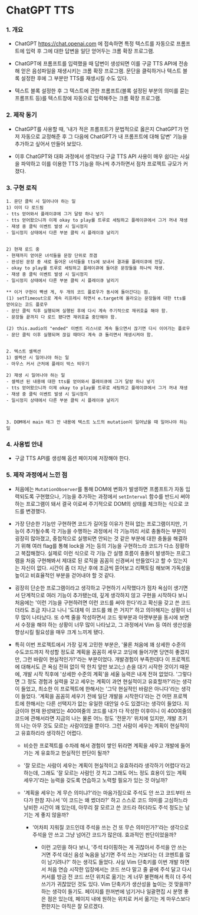 # ChatGPT TTS


### 1. 개요

- ChatGPT <https://chat.openai.com> 에 접속하면 특정 텍스트를 자동으로 프롬프트에 입력 후 그에 대한 답변을 일단 얻어두는 크롬 확장 프로그램. 

- ChatGPT에 프롬프트를 입력했을 때 답변이 생성되면 이를 구글 TTS API에 전송해 얻은 음성파일을 재생시키는 크롬 확장 프로그램. 문단을 클릭하거나 텍스트 블록 설정한 후에 그 부분만 TTS를 재생시킬 수도 있다.

- 텍스트 블록 설정한 후 그 텍스트에 관한 프롬프트(블록 설정된 부분의 의미를 묻는 프롬프트 등)를 텍스트창에 자동으로 입력해주는 크롬 확장 프로그램.



### 2. 제작 동기

- ChatGPT를 사용할 때, '내가 적은 프롬프트가 문법적으로 옳은지 ChatGPT가 먼저 자동으로 교정해준 후 그 다음에 ChatGPT가 내 프롬프트에 대해 답변' 기능을 추가하고 싶어서 만들어 보았다.

- 이후 ChatGPT와 대화 과정에서 생각보다 구글 TTS API 사용이 매우 쉽다는 사실을 파악하고 이를 이용한 TTS 기능을 하나씩 추가하면서 점차 프로젝트 규모가 커졌다.


### 3. 구현 로직

```
1. 문단 클릭 시 일어나야 하는 일
1) 이미 다 로드됨
- tts 얻어와서 플레이큐에 그거 달랑 하나 넣기
- tts 얻어왔으니까 이제 okay to play를 트루로 세팅하고 플레이큐에서 그거 꺼내 재생
- 재생 중 클릭 이벤트 발생 시 일시정지 
- 일시정지 상태에서 다른 부분 클릭 시 플레이큐 날리기


2) 현재 로드 중
- 현재까지 얻어온 녀석들을 문장 단위로 쪼갬
- 완성된 문장 중 새로 들어온 녀석들을 tts에 보내서 결과를 플레이큐에 전달. 
- okay to play를 트루로 세팅하고 플레이큐에 들어온 문장들을 하나씩 재생.
- 재생 중 클릭 이벤트 발생 시 일시정지 
- 일시정지 상태에서 다른 부분 클릭 시 플레이큐 날리기

** 이거 구현이 빡센 게, 두 개의 코드 플로우가 동시에 돌아간다는 점. 
(1) setTimeout으로 계속 리프레시 하면서 e.target에 올라오는 문장들에 대한 tts를 얻어오는 코드 플로우
- 문단 클릭 직후 실행되며 실행된 후에 다시 계속 주기적으로 재귀호출 해야 함.
- 문장들 끝까지 다 로드 됐다면 재귀호출 중단해야 함.

(2) this.audio의 "ended" 이벤트 리스너로 계속 들으면서 끊기면 다시 이어가는 플로우
- 문단 클릭 이후 실행되며 끊길 때마다 계속 큐 돌리면서 재생시켜야 함.


2. 텍스트 셀렉션
1) 셀렉션 시 일어나야 하는 일
- 마우스 커서 근처에 플레이 박스 띄우기

2) 재생 시 일어나야 하는 일
- 셀렉션 된 내용에 대한 tts를 얻어와서 플레이큐에 그거 달랑 하나 넣기
- tts 얻어왔으니까 이제 okay to play를 트루로 세팅하고 플레이큐에서 그거 꺼내 재생
- 재생 중 클릭 이벤트 발생 시 일시정지 
- 일시정지 상태에서 다른 부분 클릭 시 플레이큐 날리기



3. DOM에서 main 태그 안 내용에 텍스트 노드의 mutation이 일어났을 때 일어나야 하는 일
```

### 4. 사용법 안내

- 구글 TTS API를 생성해 옵션 페이지에 저장해야 한다.





### 5. 제작 과정에서 느낀 점

- 처음에는 `MutationObserver`를 통해 DOM에 변화가 발생하면 프롬프트가 자동 입력되도록 구현했으나, 기능을 추가하는 과정에서 `setInterval` 함수를 반드시 써야 하는 프로그램이 돼서 결국 이로써 주기적으로 DOM의 상태를 체크하는 식으로 코드를 변경했다.

- 가장 단순한 기능만 구현하면 코드가 길어질 이유가 전혀 없는 프로그램이지만, 기능이 추가될수록 각 기능을 수행하는 과정에서 각 기능끼리 서로 충돌하는 부분이 굉장히 많아졌고, 중첩적으로 실행되면 안되는 것 같은 부분에 대한 충돌을 해결하기 위해 여러 flag를 통해 lock을 거는 등의 기능을 구현하느라 코드가 다소 장황하고 복잡해졌다. 실제로 이런 식으로 각 기능 간 실행 흐름이 충돌이 발생하는 프로그램을 처음 구현해봐서 제대로 된 로직을 꼼꼼히 신경써서 만들었다고 할 수 있는지는 자신이 없다. 시간이 좀 더 지난 후에 조금씩 뜯어보고 리팩토링 해보며 가독성을 높이고 비효율적인 부분을 걷어내야 할 것 같다.

- 굉장히 단순한 프로그램이라고 생각하고 구현하기 시작했다가 점차 욕심이 생기면서 단계적으로 여러 기능이 추가됐는데, 깊게 생각하지 않고 구현을 시작하다 보니 처음에는 '이런 기능을 구현하려면 이런 코드를 써야 한다'라고 확신을 갖고 쓴 코드더라도 조금 지나고 나니 '도대체 이 코드를 왜 쓴 거지?' 하고 의아해지는 상황이 너무 많이 나타났다. 또 수백 줄을 작성하면서 코드 윗부분과 아랫부분을 동시에 보면서 수정을 해야 하는 상황이 너무 많이 나타났고, 그 과정에서 Vim 등 여러 생산성을 향상시킬 필요성을 매우 크게 느끼게 됐다.

- 특히 이번 프로젝트에서 가장 깊게 고민한 부분은, '물론 처음에 꽤 상세한 수준의 수도코드까지 작성할 정도로 계획을 꼼꼼히 세우고 코딩에 들어가면 당연히 좋겠지만, 그런 바람이 현실적인가?'라는 부분이었다. 개발경험이 부족한데다 이 프로젝트에 대해서도 큰 욕심 전혀 없이 딱 한치 앞만 보고(;;) 손을 대기 시작한 것이기 때문에, 개발 시작 직후에 '상세한 수준의 계획'을 세울 능력은 내게 전혀 없었다. '그렇다면 그 정도 경험과 실력을 갖고 세우는 계획이 과연 현실적이고 유효할까?'라는 생각이 들었고, 최소한 이 프로젝트에 한해서는 '그닥 현실적인 바람은 아니다'라는 생각이 들었다. '계획을 꼼꼼히 세우기 전에 일단 개발을 시작한다'라는 건 어떤 프로젝트에 한해서는 다른 선택지가 없는 유일한 대안일 수도 있겠다는 생각이 들었다. 지금이야 현재 완성돼있는 400여줄의 코드를 내가 다 작성한 이후이니 이 400여줄의 코드에 관해서라면 지금의 나는 물론 어느 정도 '전문가' 위치에 있지만, 개발 초기의 나는 아무 것도 모르는 사람이었을 뿐이다. 그런 사람이 세우는 계획이 현실적이고 유효하리라 생각하긴 어렵다. 

  - 비슷한 프로젝트를 수차례 해서 경험이 쌓인 뒤라면 계획을 세우고 개발에 들어가는 게 유효하고 현실적인 판단이 될까?
  
  - '잘 모르는 사람이 세우는 계획이 현실적이고 유효하리라 생각하기 어렵다'라고 하는데, 그래도 '잘 모르는 사람인 것 치고 그래도 어느 정도 효용이 있는 계획 세우기'라는 능력을 갖도록 연습하고 노력할 필요가 있는 것 아닐까? 
  
  - '계획을 세우는 게 무슨 의미냐?'라는 마음가짐으로 주석도 안 쓰고 코드부터 쓰다가 한참 지나서 '이 코드는 왜 썼더라?' 하고 스스로 코드 의미를 고심하느라 낭비한 시간이 꽤 있는데, 아무리 잘 모르고 쓴 코드라 하더라도 주석 정도는 남기는 게 좋지 않을까?
  
    - '어차피 지워질 코드인데 주석을 쓰는 건 또 무슨 의미인가?'라는 생각으로 주석을 안 쓰고 그냥 넘어간 코드가 많은데. 효과적인 판단이었을까?
    
      - 이런 고민을 하다 보니, '주석 타이핑하는 게 귀찮아서 주석을 안 쓰는 거면 주석 대신 음성 녹음을 남기면 주석 쓰는 거보다는 더 코멘트를 많이 남기려나?' 하는 생각도 들었다. 사실 Vim 단축키를 이번 개발 하면서 처음 연습 시작한 입장에서는 코드 쓰다 말고 줄 끝에 주석 달고 다시 커서를 방금 전 코드 쓰던 위치로 옮기는 게 너무 불편해서 특히 더 주석 쓰기가 귀찮았던 것도 있다. Vim 단축키가 생산성을 높이는 것 맞을까? 하는 생각이 들기도. 페이지를 한꺼번에 넘기거나 일괄편집 시 분명 좋은 점은 있는데, 페이지 내에 원하는 위치로 커서 옮기는 게 마우스보다 편한지는 아직은 잘 모르겠다. 
